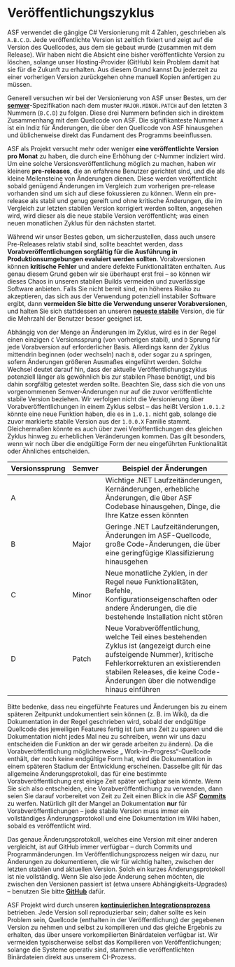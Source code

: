 # Veröffentlichungszyklus

ASF verwendet die gängige C# Versionierung mit 4 Zahlen, geschrieben als `A.B.C.D`. Jede veröffentlichte Version ist zeitlich fixiert und zeigt auf die Version des Quellcodes, aus dem sie gebaut wurde (zusammen mit dem Release). Wir haben nicht die Absicht eine bisher veröffentlichte Version zu löschen, solange unser Hosting-Provider (GitHub) kein Problem damit hat sie für die Zukunft zu erhalten. Aus diesem Grund kannst Du jederzeit zu einer vorherigen Version zurückgehen ohne manuell Kopien anfertigen zu müssen.

Generell versuchen wir bei der Versionierung von ASF unser Bestes, um der **[semver](https://semver.org)**-Spezifikation nach dem muster `MAJOR.MINOR.PATCH` auf den letzten 3 Nummern (`B.C.D`) zu folgen. Diese drei Nummern befinden sich in direktem Zusammenhang mit dem Quellcode von ASF. Die signifikanteste Nummer `A` ist ein Indiz für Änderungen, die über den Quellcode von ASF hinausgehen und üblicherweise direkt das Fundament des Programms beeinflussen.

ASF als Projekt versucht mehr oder weniger **eine veröffentlichte Version pro Monat** zu haben, die durch eine Erhöhung der `C`-Nummer indiziert wird. Um eine solche Versionsveröffentlichung möglich zu machen, haben wir kleinere **pre-releases**, die an erfahrene Benutzer gerichtet sind, und die als kleine Meilensteine von Änderungen dienen. Diese werden veröffentlicht sobald genügend Änderungen im Vergleich zum vorherigen pre-release vorhanden sind um sich auf diese fokussieren zu können. Wenn ein pre-release als stabil und genug gereift und ohne kritische Änderungen, die im Vergleich zur letzten stabilen Version korrigiert werden sollten, angesehen wird, wird dieser als die neue stabile Version veröffentlicht; was einen neuen monatlichen Zyklus für den nächsten startet.

Während wir unser Bestes geben, um sicherzustellen, dass auch unsere Pre-Releases relativ stabil sind, sollte beachtet werden, dass **Vorabveröffentlichungen sorgfältig für die Ausführung in Produktionsumgebungen evaluiert werden sollten**. Vorabversionen können **kritische Fehler** und andere defekte Funktionalitäten enthalten. Aus genau diesem Grund geben wir sie überhaupt erst frei – so können wir dieses Chaos in unseren stabilen Builds vermeiden und zuverlässige Software anbieten. Falls Sie nicht bereit sind, ein höheres Risiko zu akzeptieren, das sich aus der Verwendung potenziell instabiler Software ergibt, dann **vermeiden Sie bitte die Verwendung unserer Vorabversionen**, und halten Sie sich stattdessen an unseren **[neueste stabile](https://github.com/JustArchiNET/ArchiSteamFarm/releases/latest)** Version, die für die Mehrzahl der Benutzer besser geeignet ist.

Abhängig von der Menge an Änderungen im Zyklus, wird es in der Regel einen einzigen `C` Versionssprung (von vorherigen stabil), und `D` Sprung für jede Vorabversion auf erforderlicher Basis. Allerdings kann der Zyklus mittendrin beginnen (oder wechseln) nach `B`, oder sogar zu `A` springen, sofern Änderungen größeren Ausmaßes eingeführt werden. Solche Wechsel deutet darauf hin, dass der aktuelle Veröffentlichungszyklus potenziell länger als gewöhnlich bis zur stabilen Phase benötigt, und bis dahin sorgfältig getestet werden sollte. Beachten Sie, dass sich die von uns vorgenommenen Semver-Änderungen nur auf die zuvor veröffentlichte stabile Version beziehen. Wir verfolgen nicht die Versionierung über Vorabveröffentlichungen in einem Zyklus selbst – das heißt Version `1.0.1.2` könnte eine neue Funktion haben, die es in `1.0.1.` nicht gab, solange die zuvor markierte stabile Version aus der `1.0.0.X` Familie stammt. Gleichermaßen könnte es auch über zwei Veröffentlichungen des gleichen Zyklus hinweg zu erheblichen Veränderungen kommen. Das gilt besonders, wenn wir noch über die endgültige Form der neu eingeführten Funktionalität oder Ähnliches entscheiden.

| Versionssprung | Semver | Beispiel der Änderungen                                                                                                                                                                                                                         |
| -------------- | ------ | ----------------------------------------------------------------------------------------------------------------------------------------------------------------------------------------------------------------------------------------------- |
| A              |        | Wichtige .NET Laufzeitänderungen, Kernänderungen, erhebliche Änderungen, die über ASF Codebase hinausgehen, Dinge, die Ihre Katze essen könnten                                                                                                 |
| B              | Major  | Geringe .NET Laufzeitänderungen, Änderungen im ASF-Quellcode, große Code-Änderungen, die über eine geringfügige Klassifizierung hinausgehen                                                                                                     |
| C              | Minor  | Neue monatliche Zyklen, in der Regel neue Funktionalitäten, Befehle, Konfigurationseigenschaften oder andere Änderungen, die die bestehende Installation nicht stören                                                                           |
| D              | Patch  | Neue Vorabveröffentlichung, welche Teil eines bestehenden Zyklus ist (angezeigt durch eine aufsteigende Nummer), kritische Fehlerkorrekturen an existierenden stabilen Releases, die keine Code-Änderungen über die notwendige hinaus einführen |

Bitte bedenke, dass neu eingeführte Features und Änderungen bis zu einem späteren Zeitpunkt undokumentiert sein können (z. B. im Wiki), da die Dokumentation in der Regel geschrieben wird, sobald der endgültige Quellcode des jeweiligen Features fertig ist (um uns Zeit zu sparen und die Dokumentation nicht jedes Mal neu zu schreiben, wenn wir uns dazu entscheiden die Funktion an der wir gerade arbeiten zu ändern). Da die Vorabveröffentlichung möglicherweise „ Work-in-Progress“-Quellcode enthält, der noch keine endgültige Form hat, wird die Dokumentation in einem späteren Stadium der Entwicklung erscheinen. Dasselbe gilt für das allgemeine Änderungsprotokoll, das für eine bestimmte Vorabveröffentlichung erst einige Zeit später verfügbar sein könnte. Wenn Sie sich also entscheiden, eine Vorabveröffentlichung zu verwenden, dann seien Sie darauf vorbereitet von Zeit zu Zeit einen Blick in die ASF **[Commits](https://github.com/JustArchiNET/ArchiSteamFarm/commits/main)** zu werfen. Natürlich gilt der Mangel an Dokumentation **nur** für Vorabveröffentlichungen – jede stabile Version muss immer ein vollständiges Änderungsprotokoll und eine Dokumentation im Wiki haben, sobald es veröffentlicht wird.

Das genaue Änderungsprotokoll, welches eine Version mit einer anderen vergleicht, ist auf GitHub immer verfügbar – durch Commits und Programmänderungen. Im Veröffentlichungsprozess neigen wir dazu, nur Änderungen zu dokumentieren, die wir für wichtig halten, zwischen der letzten stabilen und aktuellen Version. Solch ein kurzes Änderungsprotokoll ist nie vollständig. Wenn Sie also jede Änderung sehen möchten, die zwischen den Versionen passiert ist (etwa unsere Abhängigkeits-Upgrades) – benutzen Sie bitte **[GitHub](https://github.com/JustArchiNET/ArchiSteamFarm/compare)** dafür.

ASF Projekt wird durch unseren **[kontinuierlichen Integrationsprozess](https://github.com/JustArchiNET/ArchiSteamFarm/actions)** betrieben. Jede Version soll reproduzierbar sein; daher sollte es kein Problem sein, Quellcode (enthalten in der Veröffentlichung) der gegebenen Version zu nehmen und selbst zu kompilieren und das gleiche Ergebnis zu erhalten, das über unsere vorkompilierten Binärdateien verfügbar ist. Wir vermeiden typischerweise selbst das Kompilieren von Veröffentlichungen; solange die Systeme operativ sind, stammen die veröffentlichten Binärdateien direkt aus unserem CI-Prozess.